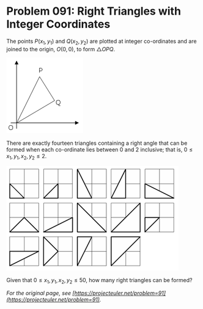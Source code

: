 # Problem 091: Right Triangles with Integer Coordinates

The points $P(x_1, y_1)$ and $Q(x_2, y_2)$ are plotted at integer co-ordinates and are joined to the origin, $O(0,0)$, to form $\triangle OPQ$.

![1.png](./1.png)

There are exactly fourteen triangles containing a right angle that can be formed when each co-ordinate lies between $0$ and $2$ inclusive; that is, $0 \le x_1, y_1, x_2, y_2 \le 2$.

![2.png](./2.png)

Given that $0 \le x_1, y_1, x_2, y_2 \le 50$, how many right triangles can be formed?

*For the original page, see [https://projecteuler.net/problem=91](https://projecteuler.net/problem=91).*
